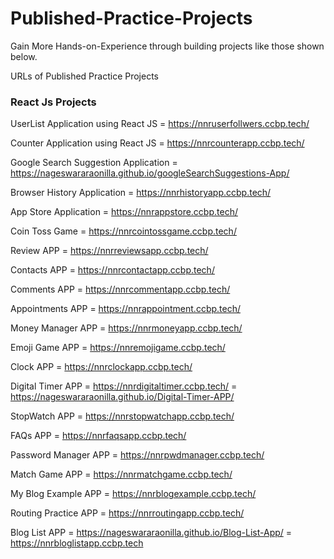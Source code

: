 # Published-Practice-Projects
Gain More Hands-on-Experience through building projects like those shown below.

URLs of Published Practice Projects

### React Js Projects

UserList Application using React JS = https://nnruserfollwers.ccbp.tech/

Counter Application using React JS = https://nnrcounterapp.ccbp.tech/

Google Search Suggestion Application = https://nageswararaonilla.github.io/googleSearchSuggestions-App/

Browser History Application  =   https://nnrhistoryapp.ccbp.tech/

App Store Application = https://nnrappstore.ccbp.tech/

Coin Toss Game = https://nnrcointossgame.ccbp.tech/

Review APP = https://nnrreviewsapp.ccbp.tech/

Contacts APP = https://nnrcontactapp.ccbp.tech/

Comments APP =  https://nnrcommentapp.ccbp.tech/

Appointments APP  =  https://nnrappointment.ccbp.tech/

Money Manager APP =  https://nnrmoneyapp.ccbp.tech/

Emoji Game APP =  https://nnremojigame.ccbp.tech/

Clock APP = https://nnrclockapp.ccbp.tech/

Digital Timer APP = https://nnrdigitaltimer.ccbp.tech/
                  =  https://nageswararaonilla.github.io/Digital-Timer-APP/

StopWatch APP = https://nnrstopwatchapp.ccbp.tech/

FAQs APP =  https://nnrfaqsapp.ccbp.tech/

Password Manager APP = https://nnrpwdmanager.ccbp.tech/

Match Game APP = https://nnrmatchgame.ccbp.tech/

My Blog Example APP = https://nnrblogexample.ccbp.tech/

Routing Practice APP = https://nnrroutingapp.ccbp.tech/

Blog List APP = https://nageswararaonilla.github.io/Blog-List-App/ 
              = https://nnrbloglistapp.ccbp.tech
